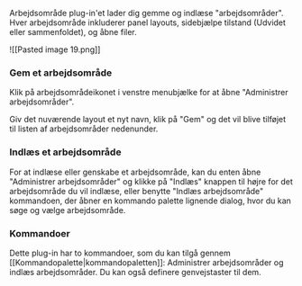 Arbejdsområde plug-in'et lader dig gemme og indlæse "arbejdsområder". Hver arbejdsområde inkluderer panel layouts, sidebjælpe tilstand (Udvidet eller sammenfoldet), og åbne filer.

![[Pasted image 19.png]]

### Gem et arbejdsområde

Klik på arbejdsområdeikonet i venstre menubjælke for at åbne "Administrer arbejdsområder".

Giv det nuværende layout et nyt navn, klik på "Gem" og det vil blive tilføjet til listen af arbejdsområder nedenunder.

### Indlæs et arbejdsområde

For at indlæse eller genskabe et arbejdsområde, kan du enten åbne "Administrer arbejdsområder" og klikke på "Indlæs" knappen til højre for det arbejdsområde du vil indlæse, eller benytte "Indlæs arbejdsområde" kommandoen, der åbner en kommando palette lignende dialog, hvor du kan søge og vælge arbejdsområde.

### Kommandoer
Dette plug-in har to kommandoer, som du kan tilgå gennem [[Kommandopalette|kommandopaletten]]: Administrer arbejdsområder og indlæs arbejdsområder. Du kan også definere genvejstaster til dem.
